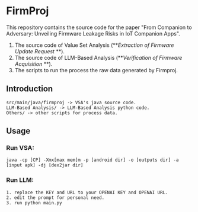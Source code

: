 # FirmProj

This repository contains the source code for the paper "From Companion to Adversary: Unveiling Firmware Leakage Risks in IoT Companion Apps". 

1. The source code of Value Set Analysis (***Extraction of Firmware Update Request* **).
2. The source code of LLM-Based Analysis (***Verification of Firmware Acquisition* **).
3. The scripts to run the process the raw data generated by Firmproj.

## Introduction

```
src/main/java/firmproj -> VSA's java source code.
LLM-Based Analysis/ -> LLM-Based Analysis python code.
Others/ -> other scripts for process data.
```

## Usage

### Run VSA:

```shell
java -cp [CP] -Xmx[max mem]m -p [android dir] -o [outputs dir] -a [input apk] -dj [dex2jar dir] 
```

### Run LLM:

```
1. replace the KEY and URL to your OPENAI KEY and OPENAI URL.
2. edit the prompt for personal need.
3. run python main.py
```

